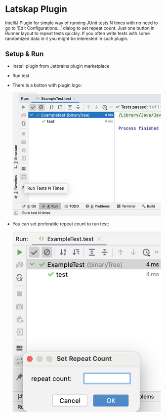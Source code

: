 # Latskap Plugin
IntelliJ Plugin for simple way of running JUnit tests N times with no need to go 
to 'Edit Configurations...' dialog to set repeat count.
Just one button in Runner layout to repeat tests quickly.
If you often write tests with some randomized data in it you might be interested in such plugin.

## Setup & Run
* Install plugin from Jetbrains plugin marketplace
* Run test
* There is a button with plugin logo:

  ![run_layout](screenshots/run_layout.png)
* You can set preferable repeat count to run test:

  ![set_repeat_count](screenshots/repeat_count.png)